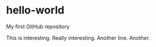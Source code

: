 # hello-world
My first GitHub repository

This is interesting. Really interesting.
Another line.  Another.

